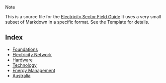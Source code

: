 > [!NOTE] 
> This is a source file for the [Electricity Sector Field Guide](https://grahamlea.github.io/Electricity-Sector-Field-Guide/)
> It uses a very small subset of Markdown in a specific format. See the Template for details.

## Index
- [Foundations](Foundations/index.md)
- [Electricity Network](Electricity_Network/index.md)
- [Hardware](Hardware/index.md)
- [Technology](Technology/index.md)
- [Energy Management](Energy_Management/index.md)
- [Australia](Australia/index.md)
